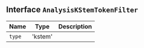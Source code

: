 ## Interface `AnalysisKStemTokenFilter`

| Name | Type | Description |
| - | - | - |
| `type` | 'kstem' | &nbsp; |
